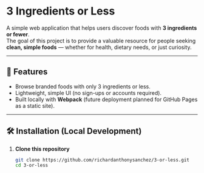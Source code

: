 # 3 Ingredients or Less

A simple web application that helps users discover foods with **3 ingredients or fewer**.  
The goal of this project is to provide a valuable resource for people seeking **clean, simple foods** — whether for health, dietary needs, or just curiosity.

---

## 🚀 Features

- Browse branded foods with only 3 ingredients or less.
- Lightweight, simple UI (no sign-ups or accounts required).
- Built locally with **Webpack** (future deployment planned for GitHub Pages as a static site).

---

## 🛠️ Installation (Local Development)

1. **Clone this repository**
   ```bash
   git clone https://github.com/richardanthonysanchez/3-or-less.git
   cd 3-or-less
   ```
